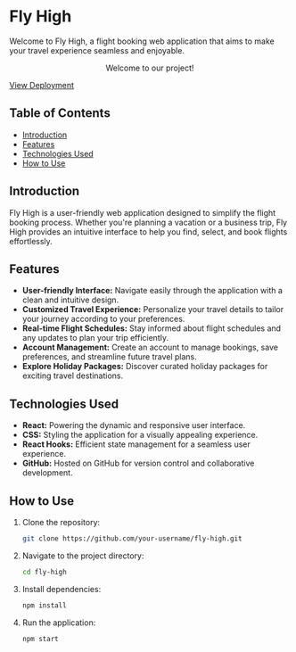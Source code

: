 # Fly High

Welcome to Fly High, a flight booking web application that aims to make your travel experience seamless and enjoyable.

<p align="center">
    Welcome to our project!
    
    
<a href="https://diagnosify.streamlit.app/">View Deployment</a>
</p>


## Table of Contents

- [Introduction](#introduction)
- [Features](#features)
- [Technologies Used](#technologies-used)
- [How to Use](#how-to-use)

## Introduction

Fly High is a user-friendly web application designed to simplify the flight booking process. Whether you're planning a vacation or a business trip, Fly High provides an intuitive interface to help you find, select, and book flights effortlessly.

## Features

- **User-friendly Interface:** Navigate easily through the application with a clean and intuitive design.
- **Customized Travel Experience:** Personalize your travel details to tailor your journey according to your preferences.
- **Real-time Flight Schedules:** Stay informed about flight schedules and any updates to plan your trip efficiently.
- **Account Management:** Create an account to manage bookings, save preferences, and streamline future travel plans.
- **Explore Holiday Packages:** Discover curated holiday packages for exciting travel destinations.

## Technologies Used

- **React:** Powering the dynamic and responsive user interface.
- **CSS:** Styling the application for a visually appealing experience.
- **React Hooks:** Efficient state management for a seamless user experience.
- **GitHub:** Hosted on GitHub for version control and collaborative development.

## How to Use

1. Clone the repository:

   ```bash
   git clone https://github.com/your-username/fly-high.git

2. Navigate to the project directory:

   ```bash
   cd fly-high

3. Install dependencies:

   ```bash
   npm install

4. Run the application:

   ```bash
   npm start
